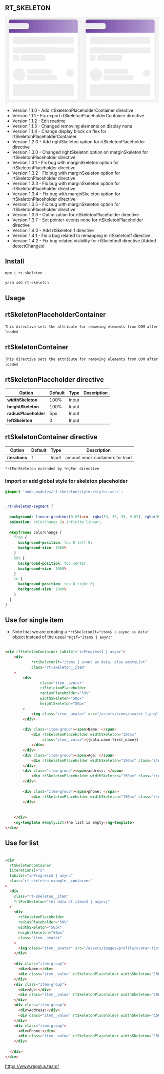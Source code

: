 ## RT_SKELETON

![](/projects/rt-skeleton/rt-skeleton.gif)

- Version 1.1.0 - Add rtSkeletonPlaceholderContainer directive
- Version 1.1.1 - Fix export rtSkeletonPlaceholderContainer directive
- Version 1.1.2 - Edit readme
- Version 1.1.3 - Changed removing elements on display none
- Version 1.1.4 - Change display block on flex for rtSkeletonPlaceholderContainer
- Version 1.2.0 - Add rightSkeleton option for rtSkeletonPlaceholder directive
- Version 1.3.0 - Changed rightSkeleton option on marginSkeleton for rtSkeletonPlaceholder directive 
- Version 1.3.1 - Fix bug with marginSkeleton option for rtSkeletonPlaceholder directive 
- Version 1.3.2 - Fix bug with marginSkeleton option for rtSkeletonPlaceholder directive 
- Version 1.3.3 - Fix bug with marginSkeleton option for rtSkeletonPlaceholder directive 
- Version 1.3.4 - Fix bug with marginSkeleton option for rtSkeletonPlaceholder directive 
- Version 1.3.5 - Fix bug with marginSkeleton option for rtSkeletonPlaceholder directive 
- Version 1.3.6 - Optimization for rtSkeletonPlaceholder directive 
- Version 1.3.7 - Set pointer-events none for rtSkeletonPlaceholder directive 
- Version 1.4.0 - Add rtSkeletonIf directive 
- Version 1.4.1 - Fix a bug related to remapping in rtSkeletonIf directive 
- Version 1.4.2 - Fix bug related visibility for rtSkeletonIf directive (Added detectChanges)

## Install

```bash
npm i rt-skeleton
```

```bash
yarn add rt-skeleton
```

## Usage

## rtSkeletonPlaceholderContainer
``This directive sets the attribute for removing elements from DOM after loaded``


## rtSkeletonContainer
``This directive sets the attribute for removing elements from DOM after loaded``

## rtSkeletonPlaceholder directive

| Option                | Default | Type  | Description |
|-----------------------|---------|-------|-------------|
| **widthSkeleton**     | 100%    | Input |             |
| **heightSkeleton**    | 100%    | Input |             |
| **radiusPlaceholder** | 5px     | Input |             |
| **leftSkeleton**      | 0       | Input |             |



## rtSkeletonContainer directive

| Option                | Default | Type  | Description                     |
|-----------------------|---------|-------|---------------------------------|
| **iterations**        | 1       | Input | amount mock containers for load |

``*rtForSkeleton extended by *ngFor directive``

### Import or add global style for skeleton placeholder
```css
@import 'node_modules/rt-skeleton/styles/styles.scss';
```

```css

.rt-skeleton-segment {

  background: linear-gradient(0.85turn, rgba(39, 39, 39, 0.09), rgba(39, 39, 39, 0.03), rgba(39, 39, 39, 0.09));
  animation: colorChange 2s infinite linear;

  @keyframes colorChange {
    from {
      background-position: top 0 left 0;
      background-size: 1000%
    }
    50% {
      background-position: top center;
      background-size: 1000%
    }
    to {
      background-position: top 0 right 0;
      background-size: 1000%
    }
  }
}

```

## Use for single item

- Note that we are creating a ```*rtSkeletonIf="item$ | async as data"``` object instead of the usual ```*ngIf="item$ | async"```

```html

<div rtSkeletonContainer [while]="inProgress$ | async">
    <div
            *rtSkeletonIf="item$ | async as data; else emptyList"
            class="rt-skeleton__item"
    >
        <div
                class="item__avatar"
                rtSkeletonPlaceholder
                radiusPlaceholder="50%"
                widthSkeleton="50px"
                heightSkeleton="50px"
        >
            <img class="item__avatar" src="/assets/icons/avatar_1.png" alt="">
        </div>

        <div class="item-group"><span>Name: </span>
            <div rtSkeletonPlaceholder widthSkeleton="150px"
                 class="item__value">{{data.name.first_name}}
            </div>
        </div>
        <div class="item-group"><span>Age: </span>
            <div rtSkeletonPlaceholder widthSkeleton="150px" class="item__value">{{data.age}}</div>
        </div>
        <div class="item-group"><span>address: </span>
            <div rtSkeletonPlaceholder widthSkeleton="150px" class="item__value">{{data.address}}</div>
        </div>

        <div class="item-group"><span>phone: </span>
            <div rtSkeletonPlaceholder widthSkeleton="150px" class="item__value">{{data.phone}}</div>
        </div>


    </div>
    <ng-template #emptyList>The list is empty</ng-template>
</div>
```

## Use for list

```html

<div
  rtSkeletonContainer
  [iterations]="5"
  [while]="inProgress$ | async"
  class="rt-skeleton-example__container"
>
  <div
    class="rt-skeleton__item"
    *rtForSkeleton="let data of items$ | async;"
  >
    <div
      rtSkeletonPlaceholder
      radiusPlaceholder="50%"
      widthSkeleton="50px"
      heightSkeleton="50px"
      class="item__avatar"
    >
      <img class="item__avatar" src="/assets/images/profile/avatar-list/avatar_1.png" alt="">
    </div>

    <div class="item-group">
      <div>Name:</div>
      <div class="item__value" rtSkeletonPlaceholder widthSkeleton="150px">{{data.name.first_name}}</div>
    </div>
    <div class="item-group">
      <div>Age:</div>
      <div class="item__value" rtSkeletonPlaceholder widthSkeleton="150px">{{data.age}}</div>
    </div>
    <div class="item-group">
      <div>Address:</div>
      <div class="item__value" rtSkeletonPlaceholder widthSkeleton="150px">{{data.address}}</div>
    </div>
    <div class="item-group">
      <div>Phone:</div>
      <div class="item__value" rtSkeletonPlaceholder widthSkeleton="150px">{{data.phone}}</div>
    </div>

  </div>
</div>
```




https://www.regulus.team/
